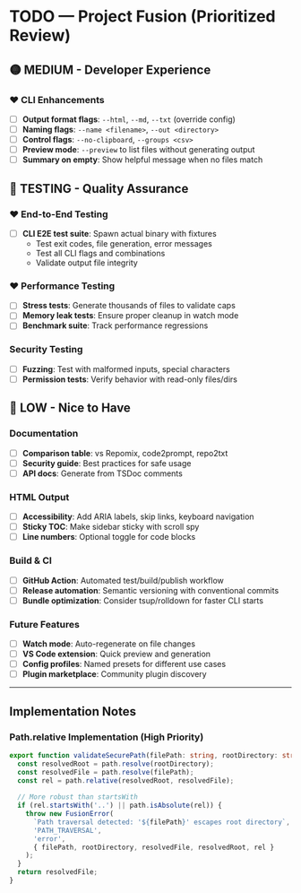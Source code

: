 # TODO — Project Fusion (Prioritized Review)

## 🟡 MEDIUM - Developer Experience

### ❤️ CLI Enhancements
- [ ] **Output format flags**: `--html`, `--md`, `--txt` (override config)
- [ ] **Naming flags**: `--name <filename>`, `--out <directory>`
- [ ] **Control flags**: `--no-clipboard`, `--groups <csv>`
- [ ] **Preview mode**: `--preview` to list files without generating output
- [ ] **Summary on empty**: Show helpful message when no files match

## 🧪 TESTING - Quality Assurance

### ❤️ End-to-End Testing
- [ ] **CLI E2E test suite**: Spawn actual binary with fixtures
  - Test exit codes, file generation, error messages
  - Test all CLI flags and combinations
  - Validate output file integrity

### ❤️ Performance Testing
- [ ] **Stress tests**: Generate thousands of files to validate caps
- [ ] **Memory leak tests**: Ensure proper cleanup in watch mode
- [ ] **Benchmark suite**: Track performance regressions

### Security Testing
- [ ] **Fuzzing**: Test with malformed inputs, special characters
- [ ] **Permission tests**: Verify behavior with read-only files/dirs

## 🔵 LOW - Nice to Have

### Documentation
- [ ] **Comparison table**: vs Repomix, code2prompt, repo2txt
- [ ] **Security guide**: Best practices for safe usage
- [ ] **API docs**: Generate from TSDoc comments

### HTML Output
- [ ] **Accessibility**: Add ARIA labels, skip links, keyboard navigation
- [ ] **Sticky TOC**: Make sidebar sticky with scroll spy
- [ ] **Line numbers**: Optional toggle for code blocks

### Build & CI
- [ ] **GitHub Action**: Automated test/build/publish workflow
- [ ] **Release automation**: Semantic versioning with conventional commits
- [ ] **Bundle optimization**: Consider tsup/rolldown for faster CLI starts

### Future Features
- [ ] **Watch mode**: Auto-regenerate on file changes
- [ ] **VS Code extension**: Quick preview and generation
- [ ] **Config profiles**: Named presets for different use cases
- [ ] **Plugin marketplace**: Community plugin discovery

---

## Implementation Notes

### Path.relative Implementation (High Priority)
```typescript
export function validateSecurePath(filePath: string, rootDirectory: string): string {
  const resolvedRoot = path.resolve(rootDirectory);
  const resolvedFile = path.resolve(filePath);
  const rel = path.relative(resolvedRoot, resolvedFile);
  
  // More robust than startsWith
  if (rel.startsWith('..') || path.isAbsolute(rel)) {
    throw new FusionError(
      `Path traversal detected: '${filePath}' escapes root directory`,
      'PATH_TRAVERSAL',
      'error',
      { filePath, rootDirectory, resolvedFile, resolvedRoot, rel }
    );
  }
  return resolvedFile;
}
```
